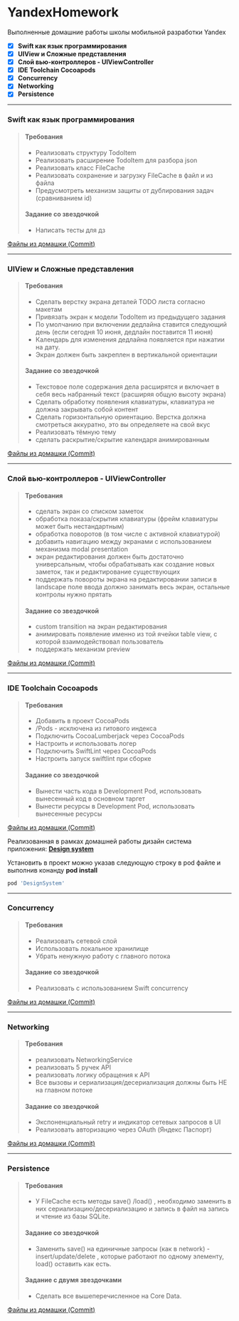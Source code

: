 # YandexHomework
Выполненные домашние работы школы мобильной разработки Yandex 

- [x] **Swift как язык программирования**
- [x] **UIView и Сложные представления**
- [x] **Слой вью-контроллеров - UIViewController**
- [x] **IDE Toolchain Cocoapods**
- [x] **Concurrency**
- [x] **Networking**
- [x] **Persistence**

<hr/>

### **Swift как язык программирования**
>#### Требования
>- Реализовать структуру TodoItem
>- Реализовать расширение TodoItem для разбора json 
>- Реализовать класс FileCache
>- Реализовать сохранение и загрузку FileCache в файл и из файла
>- Предусмотреть механизм защиты от дублирования задач (сравниванием id)
>#### Задание со звездочкой
>- Написать тесты для дз

[Файлы из домашки (Commit)](https://github.com/patison5/YandexHomework/commit/ff3d79200b9de97b95efc99e243173ee2fac750e)

<hr/>

### **UIView и Сложные представления**
>#### Требования
>- Сделать верстку экрана деталей TODO листа согласно макетам
>- Привязать экран к модели TodoItem из предыдущего задания
>- По умолчанию при включении дедлайна ставится следующий день (если сегодня 10 июня, дедлайн поставится 11 июня)
>- Календарь для изменения дедлайна появляется при нажатии на дату.
>- Экран должен быть закреплен в вертикальной ориентации
>#### Задание со звездочкой
>- Текстовое поле содержания дела расширятся и включает в себя весь набранный текст (расширяя общую высоту экрана)
>- Сделать обработку появления клавиатуры, клавиатура не должна закрывать собой контент
>- Сделать горизонтальную ориентацию. Верстка должна смотреться аккуратно, это вы определяете на свой вкус
>- Реализовать тёмную тему
>- сделать раскрытие/скрытие календаря анимированным

[Файлы из домашки (Commit)](https://github.com/patison5/YandexHomework/commit/5e6479c57624d0da2dd6704af6a7abfcc87f552d)

<hr/>

### **Слой вью-контроллеров - UIViewController**
>#### Требования
>- сделать экран со списком заметок
>- обработка показа/скрытия клавиатуры (фрейм клавиатуры может быть нестандартным)
>- обработка поворотов (в том числе с активной клавиатурой)
>- добавить навигацию между экранами с использованием механизма modal presentation
>- экран редактирования должен быть достаточно универсальным, чтобы обрабатывать как создание новых заметок, так и редактирование существующих
>- поддержать повороты экрана на редактировании записи в landscape поле ввода должно занимать весь экран, остальные контролы нужно прятать
>#### Задание со звездочкой
>- custom transition на экран редактирования
>- анимировать появление именно из той ячейки table view, с которой взаимодействовал пользователь
>- поддержать механизм preview

[Файлы из домашки (Commit)](https://github.com/patison5/YandexHomework/commit/67eb5ddd01abe37a636a573037c2ef1258ec91ec)

<hr/>

### **IDE Toolchain Cocoapods**
>#### Требования
>- Добавить в проект CocoaPods
>- /Pods - исключена из гитового индекса
>- Подключить CocoaLumberjack через CocoaPods
>- Настроить и использовать логер
>- Подключить SwiftLint через CocoaPods
>- Настроить запуск swiftlint при сборке
>#### Задание со звездочкой
>- Вынести часть кода в Development Pod, использовать вынесенный код в основном таргет
>- Вынести ресурсы в Development Pod, использовать вынесенные ресурсы

[Файлы из домашки (Commit)](https://github.com/patison5/YandexHomework/commit/14e43dbbd14d6b59848f9b036cdfbff883ba9264)

Реализованная в рамках домашней работы дизайн система приложения: [**Design system**](https://github.com/patison5/DesignSystem)

Установить в проект можно указав следующую строку в pod файле и выполнив конанду **pod install**

```ruby
pod 'DesignSystem'
```

<hr/>

### **Concurrency**
>#### Требования
>- Реализовать сетевой слой
>- Использовать локальное хранилище
>- Убрать ненужную работу с главного потока
>#### Задание со звездочкой
>- Реализовать с использованием Swift concurrency

[Файлы из домашки (Commit)](https://github.com/patison5/YandexHomework/commit/f0577fa2451dbe87f6513080301a8266db83601c)

<hr/>

### **Networking**
>#### Требования
>- реализовать NetworkingService
>- реализовать 5 ручек API
>- реализовать логику обращения к API
>- Все вызовы и сериализация/десериализация должны быть НЕ на главном потоке
>#### Задание со звездочкой
>- Экспоненциальный retry и индикатор сетевых запросов в UI
>- Реализовать авторизацию через OAuth (Яндекс Паспорт)

[Файлы из домашки (Commit)](https://github.com/patison5/YandexHomework/commit/1b4313d45cc0208915dce1f4a4e70c8e01ffdaeb)

<hr/>

### **Persistence**
>#### Требования
>- У FileCache  есть методы save() /load() , необходимо заменить в них сериализацию/десериализацию и запись в файл на запись и чтение из базы SQLite.
>#### Задание со звездочкой
>- Заменить save()  на единичные запросы (как в network) - insert/update/delete , которые работают по одному элементу, load()  оставить как есть.
>#### Задание с двумя звездочками
>- Сделать все вышеперечисленное на Core Data.

[Файлы из домашки (Commit)](https://github.com/patison5/YandexHomework/pull/9)
